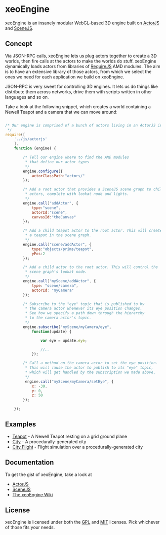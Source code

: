 xeoEngine
=========

xeoEngine is an insanely modular WebGL-based 3D engine built on [ActorJS](http://actorjs.org) and [SceneJS](http://scenejs.org).

## Concept

Via JSON-RPC calls, xeoEngine lets us plug actors together to create a 3D worlds, then fire calls at the actors to make the worlds
 do stuff. xeoEngine dynamically loads actors from libraries of [RequireJS](http://requirejs.org) AMD modules. The aim is to have an extensive library of
 those actors, from which we select the ones we need for each application we build on xeoEngine.

JSON-RPC is very sweet for controlling 3D engines. It lets us do things like distribute them across networks, drive them
with scripts written in other languages and so on.

Take a look at the following snippet, which creates a world containing a Newell Teapot and a camera that we can move around:

```javascript

/* Our engine is comprised of a bunch of actors living in an ActorJS instance
 */
require([
    '../js/actorjs'
    ],
    function (engine) {

        /* Tell our engine where to find the AMD modules
         * that define our actor types
         */
        engine.configure({
            actorClassPath:"actors/"
        });

        /* Add a root actor that provides a SceneJS scene graph to child
         * actors, complete with lookat node and lights.
         */
        engine.call("addActor", {
            type:"scene",
            actorId:"scene",
            canvasId:"theCanvas"
        });

        /* Add a child teapot actor to the root actor. This will create
         * a teapot in the scene graph.
         */
        engine.call("scene/addActor", {
            type:"objects/prims/teapot",
            yPos:2
        });

        /* Add a child actor to the root actor. This will control the
         * scene graph's lookat node.
         */
        engine.call("myScene/addActor", {
            type: "scene/camera",
            actorId: "myCamera"
        });

        /* Subscribe to the "eye" topic that is published to by
         * the camera actor whenever its eye position changes.
         * See how we specify a path down through the hierarchy
         * to the camera actor's topic.
         */
        engine.subscribe("myScene/myCamera/eye",
            function(update) {

                var eye = update.eye;

                //..
            });

        /* Call a method on the camera actor to set the eye position.
         * This will cause the actor to publish to its "eye" topic,
         * which will get handled by the subscription we made above.
         */
         engine.call("myScene/myCamera/setEye", {
            x: -30,
            y: 0,
            z: 50
        });

    });

```

## Examples
* [Teapot](http://xeolabs.github.com/xeoEngine/teapot.html) - A Newell Teapot resting on a grid ground plane
* [City](http://xeolabs.github.com/xeoEngine/city.html) - A procedurally-generated city
* [City Flight](http://xeolabs.github.com/xeoEngine/cityFlight.html) - Flight simulation over a procedurally-generated city

## Documentation
To get the gist of xeoEngine, take a look at
* [ActorJS](http://actorjs.org)
* [SceneJS](http://scenejs.org)
* [The xeoEngine Wiki](https://github.com/xeolabs/xeoEngine/wiki)

## License
xeoEngine is licensed under both the [GPL](https://github.com/xeolabs/xeoEngine/blob/master/licenses/GPL_LICENSE.txt)
and [MIT](https://github.com/xeolabs/xeoEngine/blob/master/licenses/MIT_LICENSE.txt) licenses. Pick whichever of those fits your needs.
